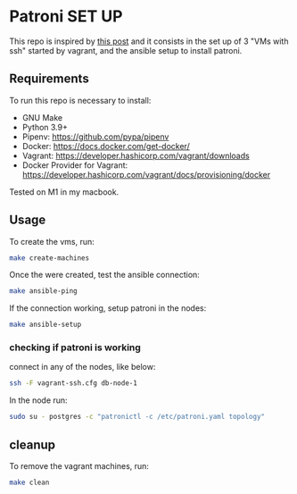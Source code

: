 # Patroni SET UP

This repo is inspired by [this post](https://pgstef.github.io/2022/07/11/patroni_on_pure_raft.html) and it consists in the set up of 3 "VMs with ssh" started by vagrant, and the ansible setup to install patroni.


## Requirements

To run this repo is necessary to install:

* GNU Make
* Python 3.9+
* Pipenv: https://github.com/pypa/pipenv
* Docker: https://docs.docker.com/get-docker/
* Vagrant: https://developer.hashicorp.com/vagrant/downloads
* Docker Provider for Vagrant: https://developer.hashicorp.com/vagrant/docs/provisioning/docker

Tested on M1 in my macbook.

## Usage

To create the vms, run:

```bash
make create-machines
```

Once the were created, test the ansible connection:

```bash
make ansible-ping
```

If the connection working, setup patroni in the nodes:

```bash
make ansible-setup
```

### checking if patroni is working

connect in any of the nodes, like below:

```bash
ssh -F vagrant-ssh.cfg db-node-1
```

In the node run:

```bash
sudo su - postgres -c "patronictl -c /etc/patroni.yaml topology"
```

## cleanup

To remove the vagrant machines, run:

```bash
make clean
``` 
